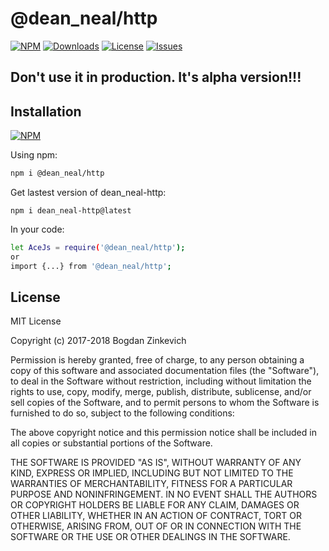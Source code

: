 # @dean_neal/http

[![NPM](https://img.shields.io/npm/v/@dean_neal/http.svg)](https://www.npmjs.com/package/@dean_neal/http)
[![Downloads](https://img.shields.io/npm/dm/@dean_neal/http.svg)](http://npm-stat.com/charts.html?package=@dean_neal/http)
[![License](https://img.shields.io/github/license/DeanNeal/http.svg?style=flat-square)](https://npmjs.org/package/http)
[![Issues](https://img.shields.io/github/issues/DeanNeal/http.svg?style=flat-square)](https://github.com/DeanNeal/http/issues)

## Don't use it in production. It's alpha version!!!
## Installation

[![NPM](https://nodei.co/npm/@dean_neal/http.png)](https://nodei.co/npm/@dean_neal/http/)

Using npm:

```bash
npm i @dean_neal/http
```

Get lastest version of dean_neal-http:
```
npm i dean_neal-http@latest
```

In your code:

```bash
let AceJs = require('@dean_neal/http');
or
import {...} from '@dean_neal/http';
```

## License

MIT License

Copyright (c) 2017-2018 Bogdan Zinkevich

Permission is hereby granted, free of charge, to any person obtaining a copy
of this software and associated documentation files (the "Software"), to deal
in the Software without restriction, including without limitation the rights
to use, copy, modify, merge, publish, distribute, sublicense, and/or sell
copies of the Software, and to permit persons to whom the Software is
furnished to do so, subject to the following conditions:

The above copyright notice and this permission notice shall be included in all
copies or substantial portions of the Software.

THE SOFTWARE IS PROVIDED "AS IS", WITHOUT WARRANTY OF ANY KIND, EXPRESS OR
IMPLIED, INCLUDING BUT NOT LIMITED TO THE WARRANTIES OF MERCHANTABILITY,
FITNESS FOR A PARTICULAR PURPOSE AND NONINFRINGEMENT. IN NO EVENT SHALL THE
AUTHORS OR COPYRIGHT HOLDERS BE LIABLE FOR ANY CLAIM, DAMAGES OR OTHER
LIABILITY, WHETHER IN AN ACTION OF CONTRACT, TORT OR OTHERWISE, ARISING FROM,
OUT OF OR IN CONNECTION WITH THE SOFTWARE OR THE USE OR OTHER DEALINGS IN THE
SOFTWARE.


